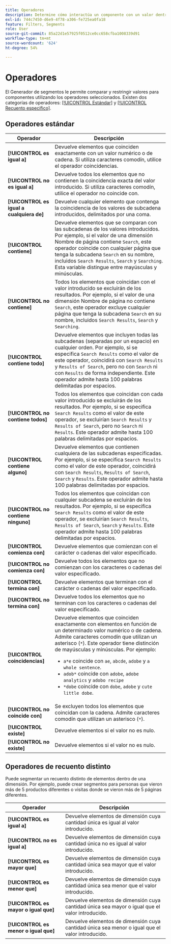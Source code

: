 ```yaml
---
title: Operadores
description: Determine cómo interactúa un componente con un valor dentro de un segmento.
exl-id: 744c7450-d6e9-4f78-a306-fe725ea0fa18
feature: Filters, Segments
role: User
source-git-commit: 85a22d1e57925f0512ce0cc658cfba1008339d91
workflow-type: tm+mt
source-wordcount: '624'
ht-degree: 54%

---
```


# Operadores

El Generador de segmentos le permite comparar y restringir valores para componentes utilizando los operadores seleccionados. Existen dos categorías de operadores: [[!UICONTROL Estándar]](#standard-operators) y [[!UICONTROL Recuento específico]](#distinct-count-operators).

## Operadores estándar

| Operador | Descripción |
| --- | --- |
| **[!UICONTROL es igual a]** | Devuelve elementos que coinciden exactamente con un valor numérico o de cadena. Si utiliza caracteres comodín, utilice el operador coincidencias. |
| **[!UICONTROL no es igual a]** | Devuelve todos los elementos que no contienen la coincidencia exacta del valor introducido.  Si utiliza caracteres comodín, utilice el operador no coincide con. |
| **[!UICONTROL es igual a cualquiera de]** | Devuelve cualquier elemento que contenga la coincidencia de los valores de subcadena introducidos, delimitados por una coma. |
| **[!UICONTROL contiene]** | Devuelve elementos que se comparan con las subcadenas de los valores introducidos. Por ejemplo, si el valor de una dimensión Nombre de página contiene `Search`, este operador coincide con cualquier página que tenga la subcadena `Search` en su nombre, incluidos `Search Results`, `Search` y `Searching`. Esta variable distingue entre mayúsculas y minúsculas. |
| **[!UICONTROL no contiene]** | Todos los elementos que coincidan con el valor introducido se excluirán de los resultados. Por ejemplo, si el valor de una dimensión Nombre de página no contiene `Search`, este operador excluye cualquier página que tenga la subcadena `Search` en su nombre, incluidos `Search Results`, `Search` y `Searching`. |
| **[!UICONTROL contiene todo]** | Devuelve elementos que incluyen todas las subcadenas (separadas por un espacio) en cualquier orden. Por ejemplo, si se especifica `Search Results` como el valor de este operador, coincidirá con `Search Results` y `Results of Search`, pero no con `Search` ni con `Results` de forma independiente. Este operador admite hasta 100 palabras delimitadas por espacios. |
| **[!UICONTROL no contiene todos]** | Todos los elementos que coincidan con cada valor introducido se excluirán de los resultados. Por ejemplo, si se especifica `Search Results` como el valor de este operador, se excluirían `Search Results` y `Results of Search`, pero no `Search` ni `Results`. Este operador admite hasta 100 palabras delimitadas por espacios. |
| **[!UICONTROL contiene alguno]** | Devuelve elementos que contienen cualquiera de las subcadenas especificadas. Por ejemplo, si se especifica `Search Results` como el valor de este operador, coincidirá con `Search Results`, `Results of Search`, `Search` y `Results`. Este operador admite hasta 100 palabras delimitadas por espacios. |
| **[!UICONTROL no contiene ninguno]** | Todos los elementos que coincidan con cualquier subcadena se excluirán de los resultados. Por ejemplo, si se especifica `Search Results` como el valor de este operador, se excluirían `Search Results`, `Results of Search`, `Search` y `Results`. Este operador admite hasta 100 palabras delimitadas por espacios. |
| **[!UICONTROL comienza con]** | Devuelve elementos que comienzan con el carácter o cadenas del valor especificado. |
| **[!UICONTROL no comienza con]** | Devuelve todos los elementos que no comienzan con los caracteres o cadenas del valor especificado. |
| **[!UICONTROL termina con]** | Devuelve elementos que terminan con el carácter o cadenas del valor especificado. |
| **[!UICONTROL no termina con]** | Devuelve todos los elementos que no terminan con los caracteres o cadenas del valor especificado. |
| **[!UICONTROL coincidencias]** | Devuelve elementos que coinciden exactamente con elementos en función de un determinado valor numérico o de cadena. Admite caracteres comodín que utilizan un asterisco (`*`). Este operador tiene distinción de mayúsculas y minúsculas. Por ejemplo:<ul><li>`a*e` coincide con `ae`, `abcde`, `adobe` y `a whole sentence`.</li><li>`adob*` coincide con `adobe`, `adobe analytics` y `adobo recipe`</li><li>`*dobe` coincide con `dobe`, `adobe` y `cute little dobe`.</li></ul> |
| **[!UICONTROL no coincide con]** | Se excluyen todos los elementos que coincidan con la cadena. Admite caracteres comodín que utilizan un asterisco (`*`). |
| **[!UICONTROL existe]** | Devuelve elementos si el valor no es nulo. |
| **[!UICONTROL no existe]** | Devuelve elementos si el valor no es nulo. |

## Operadores de recuento distinto

Puede segmentar un recuento distinto de elementos dentro de una dimensión. Por ejemplo, puede crear segmentos para personas que vieron más de 5 productos diferentes o visitas donde se vieron más de 5 páginas diferentes.

| Operador | Descripción |
| --- | --- |
| **[!UICONTROL es igual a]** | Devuelve elementos de dimensión cuya cantidad única es igual al valor introducido. |
| **[!UICONTROL no es igual a]** | Devuelve elementos de dimensión cuya cantidad única no es igual al valor introducido. |
| **[!UICONTROL es mayor que]** | Devuelve elementos de dimensión cuya cantidad única sea mayor que el valor introducido. |
| **[!UICONTROL es menor que]** | Devuelve elementos de dimensión cuya cantidad única sea menor que el valor introducido. |
| **[!UICONTROL es mayor o igual que]** | Devuelve elementos de dimensión cuya cantidad única sea mayor o igual que el valor introducido. |
| **[!UICONTROL es menor o igual que]** | Devuelve elementos de dimensión cuya cantidad única sea menor o igual que el valor introducido. |
